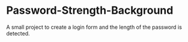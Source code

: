 # Password-Strength-Background

A small project to create a login form and the length of the password is detected.
